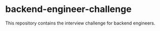 # backend-engineer-challenge
This repository contains the interview challenge for backend engineers.
